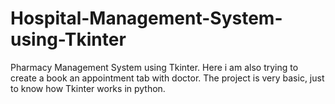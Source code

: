 # Hospital-Management-System-using-Tkinter
Pharmacy Management System using Tkinter. Here i am also trying to create a book an appointment tab with doctor. The project is very basic, just to know how Tkinter works in python.

